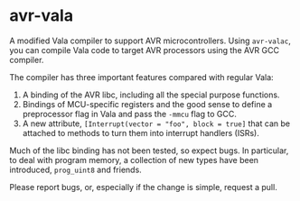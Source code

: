 avr-vala
========

A modified Vala compiler to support AVR microcontrollers. Using `avr-valac`, you can compile Vala code to target AVR processors using the AVR GCC compiler.

The compiler has three important features compared with regular Vala:

1. A binding of the AVR libc, including all the special purpose functions.
2. Bindings of MCU-specific registers and the good sense to define a preprocessor flag in Vala and pass the `-mmcu` flag to GCC.
3. A new attribute, `[Interrupt(vector = "foo", block = true]` that can be attached to methods to turn them into interrupt handlers (ISRs).

Much of the libc binding has not been tested, so expect bugs. In particular, to deal with program memory, a collection of new types have been introduced, `prog_uint8` and friends.

Please report bugs, or, especially if the change is simple, request a pull.
